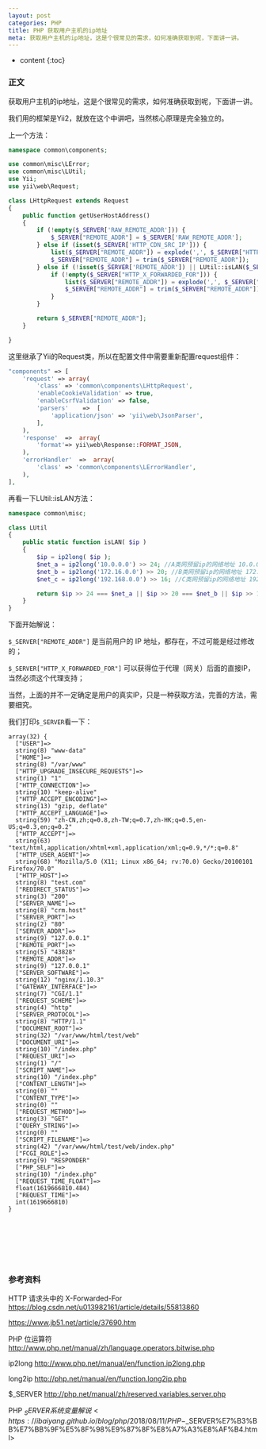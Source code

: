 ```yaml
---
layout: post
categories: PHP
title: PHP 获取用户主机的ip地址
meta: 获取用户主机的ip地址，这是个很常见的需求，如何准确获取到呢，下面讲一讲。
---
```

* content
{:toc}

### 正文

获取用户主机的ip地址，这是个很常见的需求，如何准确获取到呢，下面讲一讲。

我们用的框架是Yii2，就放在这个中讲吧，当然核心原理是完全独立的。

上一个方法：
```php
namespace common\components;

use common\misc\LError;
use common\misc\LUtil;
use Yii;
use yii\web\Request;

class LHttpRequest extends Request
{
    public function getUserHostAddress()
    {
        if (!empty($_SERVER['RAW_REMOTE_ADDR'])) {
            $_SERVER["REMOTE_ADDR"] = $_SERVER['RAW_REMOTE_ADDR'];
        } else if (isset($_SERVER['HTTP_CDN_SRC_IP'])) {
            list($_SERVER["REMOTE_ADDR"]) = explode(',', $_SERVER["HTTP_CDN_SRC_IP"]);
            $_SERVER["REMOTE_ADDR"] = trim($_SERVER["REMOTE_ADDR"]);
        } else if (!isset($_SERVER['REMOTE_ADDR']) || LUtil::isLAN($_SERVER['REMOTE_ADDR'])) {
            if (!empty($_SERVER["HTTP_X_FORWARDED_FOR"])) {
                list($_SERVER["REMOTE_ADDR"]) = explode(',', $_SERVER["HTTP_X_FORWARDED_FOR"]);
                $_SERVER["REMOTE_ADDR"] = trim($_SERVER["REMOTE_ADDR"]);
            }
        }

        return $_SERVER["REMOTE_ADDR"];
    }

}    
```

这里继承了Yii的Request类，所以在配置文件中需要重新配置request组件：
```php
"components" => [
    'request' => array(
        'class' => 'common\components\LHttpRequest',
        'enableCookieValidation' => true,
        'enableCsrfValidation' => false,
        'parsers'    =>  [
            'application/json' => 'yii\web\JsonParser',
        ],
    ),
    'response'  =>  array(
        'format'=> yii\web\Response::FORMAT_JSON,
    ),
    'errorHandler'  =>  array(
        'class' => 'common\components\LErrorHandler',
    ),
],
```

再看一下LUtil::isLAN方法：
```php
namespace common\misc;

class LUtil
{
    public static function isLAN( $ip )
    {
        $ip = ip2long( $ip );
        $net_a = ip2long('10.0.0.0') >> 24; //A类网预留ip的网络地址 10.0.0.0 ～ 10.255.255.255
        $net_b = ip2long('172.16.0.0') >> 20; //B类网预留ip的网络地址 172.16.0.0 ～ 172.31.255.255
        $net_c = ip2long('192.168.0.0') >> 16; //C类网预留ip的网络地址 192.168.0.0 ～ 192.168.255.255

        return $ip >> 24 === $net_a || $ip >> 20 === $net_b || $ip >> 16 === $net_c;
    }
}
```


下面开始解说：

`$_SERVER["REMOTE_ADDR"]`  是当前用户的 IP 地址，都存在，不过可能是经过修改的；

`$_SERVER["HTTP_X_FORWARDED_FOR"]`   可以获得位于代理（网关）后面的直接IP，当然必须这个代理支持；


当然，上面的并不一定确定是用户的真实IP，只是一种获取方法，完善的方法，需要细究。

我们打印`$_SERVER`看一下：
```
array(32) {
  ["USER"]=>
  string(8) "www-data"
  ["HOME"]=>
  string(8) "/var/www"
  ["HTTP_UPGRADE_INSECURE_REQUESTS"]=>
  string(1) "1"
  ["HTTP_CONNECTION"]=>
  string(10) "keep-alive"
  ["HTTP_ACCEPT_ENCODING"]=>
  string(13) "gzip, deflate"
  ["HTTP_ACCEPT_LANGUAGE"]=>
  string(59) "zh-CN,zh;q=0.8,zh-TW;q=0.7,zh-HK;q=0.5,en-US;q=0.3,en;q=0.2"
  ["HTTP_ACCEPT"]=>
  string(63) "text/html,application/xhtml+xml,application/xml;q=0.9,*/*;q=0.8"
  ["HTTP_USER_AGENT"]=>
  string(68) "Mozilla/5.0 (X11; Linux x86_64; rv:70.0) Gecko/20100101 Firefox/70.0"
  ["HTTP_HOST"]=>
  string(8) "test.com"
  ["REDIRECT_STATUS"]=>
  string(3) "200"
  ["SERVER_NAME"]=>
  string(8) "crm.host"
  ["SERVER_PORT"]=>
  string(2) "80"
  ["SERVER_ADDR"]=>
  string(9) "127.0.0.1"
  ["REMOTE_PORT"]=>
  string(5) "43828"
  ["REMOTE_ADDR"]=>
  string(9) "127.0.0.1"
  ["SERVER_SOFTWARE"]=>
  string(12) "nginx/1.10.3"
  ["GATEWAY_INTERFACE"]=>
  string(7) "CGI/1.1"
  ["REQUEST_SCHEME"]=>
  string(4) "http"
  ["SERVER_PROTOCOL"]=>
  string(8) "HTTP/1.1"
  ["DOCUMENT_ROOT"]=>
  string(32) "/var/www/html/test/web"
  ["DOCUMENT_URI"]=>
  string(10) "/index.php"
  ["REQUEST_URI"]=>
  string(1) "/"
  ["SCRIPT_NAME"]=>
  string(10) "/index.php"
  ["CONTENT_LENGTH"]=>
  string(0) ""
  ["CONTENT_TYPE"]=>
  string(0) ""
  ["REQUEST_METHOD"]=>
  string(3) "GET"
  ["QUERY_STRING"]=>
  string(0) ""
  ["SCRIPT_FILENAME"]=>
  string(42) "/var/www/html/test/web/index.php"
  ["FCGI_ROLE"]=>
  string(9) "RESPONDER"
  ["PHP_SELF"]=>
  string(10) "/index.php"
  ["REQUEST_TIME_FLOAT"]=>
  float(1619666810.484)
  ["REQUEST_TIME"]=>
  int(1619666810)
}
```

<br/><br/><br/><br/><br/>
### 参考资料

HTTP 请求头中的 X-Forwarded-For <https://blog.csdn.net/u013982161/article/details/55813860>

<https://www.jb51.net/article/37690.htm>

PHP 位运算符 <http://www.php.net/manual/zh/language.operators.bitwise.php>

ip2long <http://www.php.net/manual/en/function.ip2long.php>

long2ip <http://php.net/manual/en/function.long2ip.php>

$_SERVER <http://php.net/manual/zh/reserved.variables.server.php>

PHP $_SERVER系统变量解说 <https://ibaiyang.github.io/blog/php/2018/08/11/PHP-$_SERVER%E7%B3%BB%E7%BB%9F%E5%8F%98%E9%87%8F%E8%A7%A3%E8%AF%B4.html>